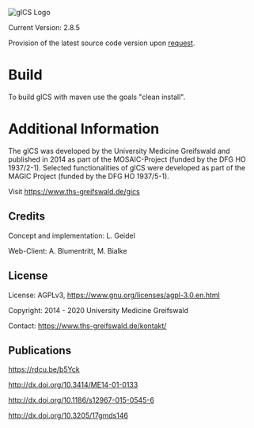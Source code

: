 ![gICS Logo](https://user-images.githubusercontent.com/12081369/49164555-a27e5180-f32f-11e8-8725-7b97e35134b5.png)

Current Version: 2.8.5

Provision of the latest source code version upon [request](https://ths-greifswald.de/kontakt).

# Build
To build gICS with maven use the goals "clean install".

# Additional Information #
The gICS was developed by the University Medicine Greifswald  and published in 2014 as part of the MOSAIC-Project (funded by the DFG HO 1937/2-1). Selected functionalities of gICS were developed as part of the MAGIC Project (funded by the DFG HO 1937/5-1).

Visit https://www.ths-greifswald.de/gics

## Credits ##

Concept and implementation: L. Geidel

Web-Client: A. Blumentritt, M. Bialke

## License ##
License: AGPLv3, https://www.gnu.org/licenses/agpl-3.0.en.html

Copyright: 2014 - 2020 University Medicine Greifswald

Contact: https://www.ths-greifswald.de/kontakt/

## Publications ##

https://rdcu.be/b5Yck

http://dx.doi.org/10.3414/ME14-01-0133

http://dx.doi.org/10.1186/s12967-015-0545-6

http://dx.doi.org/10.3205/17gmds146
